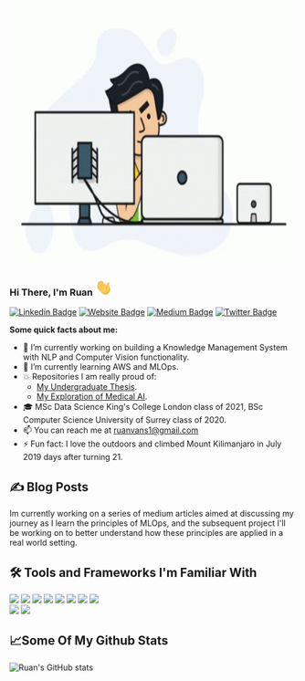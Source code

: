 
<img src="github gif.gif" width="2500px" height="450px">

### Hi There, I'm Ruan <img src="wave.gif" width="30px">

[![Linkedin Badge](https://img.shields.io/badge/LinkedIn-0077B5?style=for-square&logo=linkedin&logoColor=white)](https://linkedin.com/in/ruan-van-schalkwyk-800a65150)
[![Website Badge](https://img.shields.io/badge/Website-3b5998?style=for-square&logo=google-chrome&logoColor=white)]() 
[![Medium Badge](https://img.shields.io/badge/medium-%2312100E.svg?&style=for-square&logo=medium&logoColor=white)]()
[![Twitter Badge](https://img.shields.io/badge/-Twitter-00acee?style=for-square&logo=Twitter&logoColor=white)]()

**Some quick facts about me:** 
- 🔭 I’m currently working on building a Knowledge Management System with NLP and Computer Vision functionality. 
- 🌱 I’m currently learning AWS and MLOps. 
- 💥 Repositories I am really proud of:
    -    [My Undergraduate Thesis](https://github.com/Ruanvans/GAN-time-series-implementation). 
    -    [My Exploration of Medical AI](https://github.com/Ruanvans/ECG-classification-using-deep-learning).
- 🎓 MSc Data Science King's College London class of 2021, BSc Computer Science University of Surrey class of 2020. 
- 📫 You can reach me at ruanvans1@gmail.com
- ⚡ Fun fact: I love the outdoors and climbed Mount Kilimanjaro in July 2019 days after turning 21. 

## ✍️ Blog Posts
Im currently working on a series of medium articles aimed at discussing my journey as I learn the principles of MLOps, and the subsequent project I'll be working on to better understand how these principles are applied in a real world setting. 

## 🛠️ Tools and Frameworks I'm Familiar With

![](https://img.shields.io/badge/Code-Python-informational?style=flat&logo=python&logoColor=white&color=32CD32) 
![](https://img.shields.io/badge/Code-C++-informational?style=flat&logo=c%2B%2B&logoColor=white&color=32CD32) 
![](https://img.shields.io/badge/Code-Java-informational?style=flat&logo=java&logoColor=white&color=32CD32) 
![](https://img.shields.io/badge/Tools-Jupyter-informational?style=flat&logo=Jupyter&logoColor=white&color=32CD32) 
![](https://img.shields.io/badge/Tools-MySQL-informational?style=flat&logo=mysql&logoColor=white&color=32CD32)
![](https://img.shields.io/badge/Tools-MongoDB-informational?style=flat&logo=mongodb&logoColor=white&color=32CD32)
![](https://img.shields.io/badge/Framework-Tensorflow-informational?style=flat&logo=Tensorflow&logoColor=white&color=32CD32) 
![](https://img.shields.io/badge/Framework-PyTorch-informational?style=flat&logo=PyTorch&logoColor=white&color=32CD32)  
![](https://img.shields.io/badge/Framework-Keras-informational?style=flat&logo=keras&logoColor=white&color=32CD32)
![](https://img.shields.io/badge/Framework-Scikit--learn-informational?style=flat&logo=scikit-learn&logoColor=white&color=32CD32) 

## 📈Some Of My Github Stats
![Ruan's GitHub stats](https://github-readme-stats.vercel.app/api?username=Ruanvans&show_icons=true&theme=chartreuse-dark)


